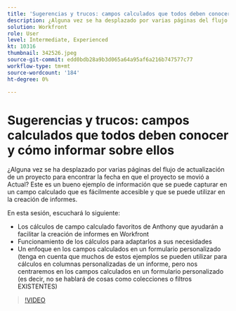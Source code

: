 ```yaml
---
title: 'Sugerencias y trucos: campos calculados que todos deben conocer'
description: ¿Alguna vez se ha desplazado por varias páginas del flujo de actualización de un proyecto para encontrar la fecha en que el proyecto se movió a Actual? Esto es una buena ... (las descripciones deben tener entre 60 y 160 caracteres)
solution: Workfront
role: User
level: Intermediate, Experienced
kt: 10316
thumbnail: 342526.jpeg
source-git-commit: edd0bdb28a9b3d065a64a95af6a216b747577c77
workflow-type: tm+mt
source-wordcount: '184'
ht-degree: 0%

---
```


# Sugerencias y trucos: campos calculados que todos deben conocer y cómo informar sobre ellos

¿Alguna vez se ha desplazado por varias páginas del flujo de actualización de un proyecto para encontrar la fecha en que el proyecto se movió a Actual? Este es un bueno ejemplo de información que se puede capturar en un campo calculado que es fácilmente accesible y que se puede utilizar en la creación de informes.

En esta sesión, escuchará lo siguiente:

* Los cálculos de campo calculado favoritos de Anthony que ayudarán a facilitar la creación de informes en Workfront
* Funcionamiento de los cálculos para adaptarlos a sus necesidades
* Un enfoque en los campos calculados en un formulario personalizado (tenga en cuenta que muchos de estos ejemplos se pueden utilizar para cálculos en columnas personalizadas de un informe, pero nos centraremos en los campos calculados en un formulario personalizado (es decir, no se hablará de cosas como colecciones o filtros EXISTENTES)

>[!VIDEO](https://video.tv.adobe.com/v/342526/?quality=12&learn=on)
